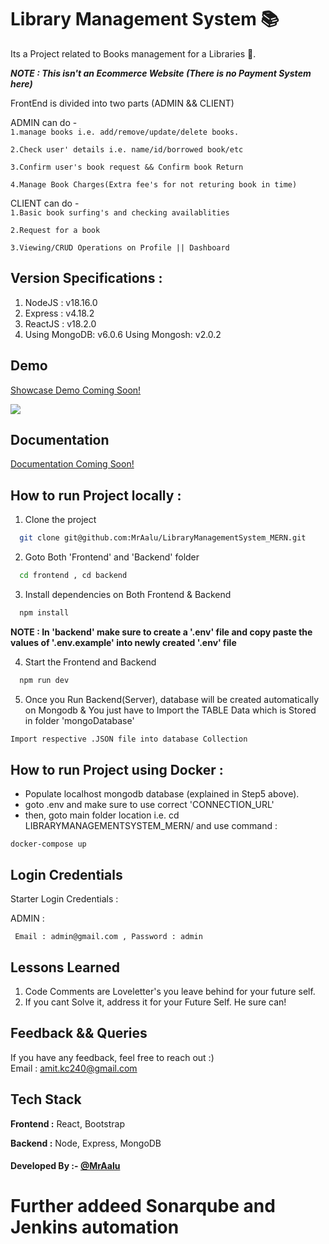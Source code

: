# Library Management System 📚

Its a Project related to Books management for a Libraries 📜.

**_NOTE : This isn't an Ecommerce Website (There is no Payment System here)_**

FrontEnd is divided into two parts (ADMIN && CLIENT)

ADMIN can do -  
`1.manage books i.e. add/remove/update/delete books.`

`2.Check user' details i.e. name/id/borrowed book/etc`

`3.Confirm user's book request && Confirm book Return`

`4.Manage Book Charges(Extra fee's for not returing book in time)`

CLIENT can do -  
`1.Basic book surfing's and checking availablities`

`2.Request for a book`

`3.Viewing/CRUD Operations on Profile || Dashboard`

## Version Specifications :

1. NodeJS : v18.16.0
2. Express : v4.18.2
3. ReactJS : v18.2.0
4. Using MongoDB: v6.0.6
   Using Mongosh: v2.0.2

## Demo

[Showcase Demo Coming Soon!](https://www.github.com/MrAalu)

![](https://s11.gifyu.com/images/SQEuf.gif)

## Documentation

[Documentation Coming Soon!](https://www.github.com/MrAalu)

## How to run Project locally :

1. Clone the project

```bash
  git clone git@github.com:MrAalu/LibraryManagementSystem_MERN.git
```

2. Goto Both 'Frontend' and 'Backend' folder

```bash
  cd frontend , cd backend
```

3. Install dependencies on Both Frontend & Backend

```bash
  npm install
```

**NOTE : In 'backend' make sure to create a '.env' file and copy paste the values of '.env.example' into newly created '.env' file**

4. Start the Frontend and Backend

```bash
  npm run dev
```

5. Once you Run Backend(Server), database will be created automatically on Mongodb & You just have to Import the TABLE Data which is Stored in folder 'mongoDatabase'

```bash
Import respective .JSON file into database Collection
```

## How to run Project using Docker :

- Populate localhost mongodb database (explained in Step5 above).
- goto .env and make sure to use correct 'CONNECTION_URL'
- then, goto main folder location i.e. cd LIBRARYMANAGEMENTSYSTEM_MERN/ and use command :

```
docker-compose up
```

## Login Credentials

Starter Login Credentials :

ADMIN :

```
 Email : admin@gmail.com , Password : admin
```

## Lessons Learned

1. Code Comments are Loveletter's you leave behind for your future self.
2. If you cant Solve it, address it for your Future Self. He sure can!

## Feedback && Queries

If you have any feedback, feel free to reach out :)  
Email : amit.kc240@gmail.com

## Tech Stack

**Frontend :** React, Bootstrap

**Backend :** Node, Express, MongoDB

#### Developed By :- [@MrAalu](https://www.github.com/MrAalu)

# Further addeed Sonarqube and Jenkins automation